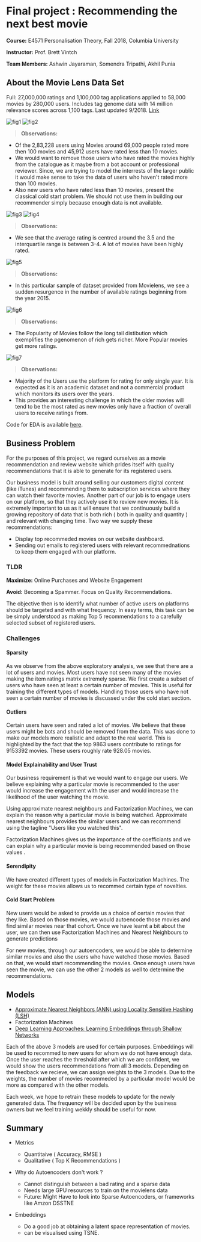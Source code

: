 # Final project : Recommending the next best movie

**Course:** E4571 Personalisation Theory, Fall 2018, Columbia University

**Instructor:** Prof. Brett Vintch

**Team Members:** Ashwin Jayaraman, Somendra Tripathi, Akhil Punia

## About the Movie Lens Data Set

Full: 27,000,000 ratings and 1,100,000 tag applications applied to 58,000 movies by 280,000 users. Includes tag genome data with 14 million relevance scores across 1,100 tags. Last updated 9/2018. [Link](http://grouplens.org/datasets/movielens/latest/)

![fig1](Figures/fig11.png)
![fig2](Figures/fig12.png)

> **Observations:**
- Of the 2,83,228 users using Movies around 69,000 people rated more then 100 movies and 45,912 users have rated less than 10 movies.
- We would want to remove those users who have rated the movies highly from the catalogue as it maybe from a bot account or professional reviewer. Since, we are trying to model the interrests of the larger public it would make sense to take the data of users who haven't rated more than 100 movies.
- Also new users who have rated less than 10 movies, present the classical cold start problem. We should not use them in building our recommender simply because enough data is not available.

![fig3](Figures/fig21.png)
![fig4](Figures/fig22.png)

> **Observations:**
- We see that the average rating is centred around the 3.5 and the interquartile range is between 3-4. A lot of movies have been highly rated.

![fig5](Figures/fig3.png)

> **Observations:**
- In this particular sample of dataset provided from Movielens, we see a sudden resurgence in the number of available ratings beginning from the year 2015.

![fig6](Figures/fig4.png)

> **Observations:**
- The Popularity of Movies follow the long tail distibution which exemplifies the pgenomenon of rich gets richer. More Popular movies get more ratings.

![fig7](Figures/fig5.png)
> **Observations:**
- Majority of the Users use the platform for rating for only single year. It is expected as it is an academic dataset and not a commercial product which monitors its users over the years.
- This provides an interesting challenge in which the older movies will tend to be the most rated as new movies only have a fraction of overall users to receive ratings from.

Code for EDA is available [here](eda.ipynb).

## Business Problem

For the purposes of this project, we regard ourselves as a movie recommendation and review website which prides itself with quality recommendations that it is able to generate for its registered users.

Our business model is built around selling our customers digital content (like iTunes) and recommending them to subscription services where they can watch their favorite movies. Another part of our job is to engage users on our platform, so that they actively use it to review new movies. It is extremely important to us as it will ensure that we continuously build a growing repository of data that is both rich ( both in quality and quantity ) and relevant with changing time.
Two way we supply these recommendations:
- Display top recommeded movies on our website dashboard.
- Sending out emails to registered users with relevant recommednations to keep them engaged with our platform.
### TLDR
**Maximize:** Online Purchases and Website Engagement

**Avoid:** Becoming a Spammer. Focus on Quality Recommendations.

The objective then is to identify what number of active users on platforms should be targeted and with what frequency.
In easy terms, this task can be be simply understood as making Top 5 recommendations to a carefully selected subset of registered users.

### Challenges
#### **Sparsity**
As we observe from the above exploratory analysis, we see that there are a lot of users and movies. Most users have not seen many of the movies making the item ratings matrix extremely sparse. We first create a subset of users who have seen at least a certain number of movies. This is useful for training the different types of models. Handling those users who have not seen a certain number of movies is discussed under the cold start section. 

#### **Outliers**
Certain users have seen and rated a lot of movies. We believe that these users might be bots and should be removed from the data. This was done to make our models more realistic and adapt to the real world. This is highlighted by the fact that the top 9863 users contribute to ratings for 9153392 movies. These users roughly rate 928.05 movies. 
 
#### **Model Explainability and User Trust**
Our business requirement is that we would want to engage our users. We believe explaining why a particular movie is recommended to the user would increase the engagement with the user and would increase the likelihood of the user watching the movie. 

Using approximate nearest neighbours and Factorization Machines, we can explain the reason why a particular movie is being watched. Approximate nearest neighbours provides the similar users and we can recommend using the tagline "Users like you watched this".

Factorization Machines gives us the importance of the coefficiants and we can explain why a particular movie is being recommended based on those values .

#### **Serendipity**
We have created different types of models in Factorization Machines. The weight for these movies allows us to recommed certain type of novelties.

#### **Cold Start Problem**
New users would be asked to provide us a choice of certain movies that they like. Based on those movies, we would autoencode those movies and find similar movies near that cohort. Once we have learnt a bit about the user, we can then use Factorization Machines and Nearest Neighbours to generate predictions

For new movies, through our autoencoders, we would be able to determine similar movies and also the users who have watched those movies. Based on that, we would start recommending the movies. Once enough users have seen the movie, we can use the other 2 models as well to determine the recommendations.

## Models
- [Approximate Nearest Neighbors (ANN) using Locality Sensitive Hashing (LSH)](ANN.md)
- Factorization Machines
- [Deep Learning Approaches: Learning Embeddings through Shallow Networks](DeepLearning.md)

Each of the above 3 models are used for certain purposes. Embeddings will be used to recommed to new users for whom we do not have enough data. Once the user reaches the threshold after which we are confident, we would show the users recommendations from all 3 models. Depending on the feedback we recieve, we can assign weights to the 3 models. Due to the weights, the number of movies recommeded by a particular model would be more as compared with the other models.

Each week, we hope to retrain these models to update for the newly generated data. The frequency will be decided upon by the business owners but we feel training wekkly should be useful for now. 

## Summary
- Metrics
  - Quantitaive ( Accuracy, RMSE )
  - Qualitative ( Top K Recommendations )

- Why do Autoencoders don't work ?
  - Cannot distinguish between a bad rating and a sparse data
  - Needs large GPU resources to train on the movielens data
  - Future: Might Have to look into Sparse Autoencoders, or frameworks like Amzon DSSTNE
- Embeddings
  - Do a good job at obtaining a latent space representation of movies.
  - can be visualised using TSNE.
